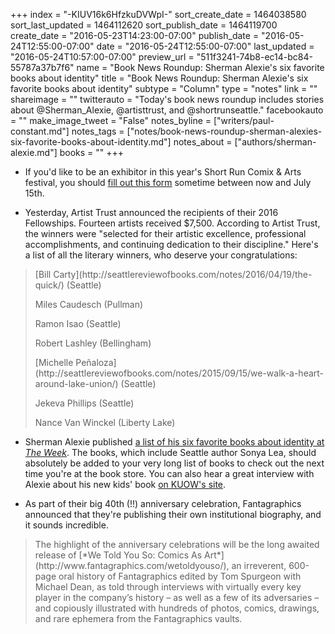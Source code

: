 +++
index = "-KIUV16k6HfzkuDVWpI-"
sort_create_date = 1464038580
sort_last_updated = 1464112620
sort_publish_date = 1464119700
create_date = "2016-05-23T14:23:00-07:00"
publish_date = "2016-05-24T12:55:00-07:00"
date = "2016-05-24T12:55:00-07:00"
last_updated = "2016-05-24T10:57:00-07:00"
preview_url = "511f3241-74b8-ec14-bc84-55787a37b7f6"
name = "Book News Roundup: Sherman Alexie's six favorite books about identity"
title = "Book News Roundup: Sherman Alexie's six favorite books about identity"
subtype = "Column"
type = "notes"
link = ""
shareimage = ""
twitterauto = "Today's book news roundup includes stories about @Sherman_Alexie, @artisttrust, and @shortrunseattle."
facebookauto = ""
make_image_tweet = "False"
notes_byline = ["writers/paul-constant.md"]
notes_tags = ["notes/book-news-roundup-sherman-alexies-six-favorite-books-about-identity.md"]
notes_about = ["authors/sherman-alexie.md"]
books = ""
+++
* If you'd like to be an exhibitor in this year's Short Run Comix & Arts festival, you should [fill out this form](https://docs.google.com/forms/d/1wSo8PLpSdbpcOLZI_8MfmRKkZdoXcL3njFiro_4BHiM/viewform) sometime between now and July 15th.

* Yesterday, Artist Trust announced the recipients of their 2016 Fellowships. Fourteen artists received $7,500. According to Artist Trust, the winners were "selected for their artistic excellence, professional accomplishments, and continuing dedication to their discipline." Here's a list of all the literary winners, who deserve your congratulations:

<blockquote><p class="noindent">[Bill Carty](http://seattlereviewofbooks.com/notes/2016/04/19/the-quick/) (Seattle)</p>
<p>Miles Caudesch (Pullman)</p> 
<p>Ramon Isao (Seattle)</p> 
<p>Robert Lashley (Bellingham)</p>
<p>[Michelle Peñaloza](http://seattlereviewofbooks.com/notes/2015/09/15/we-walk-a-heart-around-lake-union/) (Seattle)</p> 
<p>Jekeva Phillips (Seattle)</p>
<p>Nance Van Winckel (Liberty Lake)</p></blockquote>

* Sherman Alexie published [a list of his six favorite books about identity at *The Week*](http://theweek.com/articles/625353/sherman-alexies-6-favorite-books-about-identity). The books, which include Seattle author Sonya Lea, should absolutely be added to your very long list of books to check out the next time you're at the book store. You can also hear a great interview with Alexie about his new kids' book [on KUOW's site](http://kuow.org/post/sherman-alexie-his-new-kids-book-and-angst-being-jr).

* As part of their big 40th (!!) anniversary celebration, Fantagraphics announced that they're publishing their own institutional biography, and it sounds incredible.

<blockquote>The highlight of the anniversary celebrations will be the long awaited release of [*We Told You So: Comics As Art*](http://www.fantagraphics.com/wetoldyouso/), an irreverent, 600-page oral history of Fantagraphics edited by Tom Spurgeon with Michael Dean, as told through interviews with virtually every key player in the company’s history – as well as a few of its adversaries – and copiously illustrated with hundreds of photos, comics, drawings, and rare ephemera from the Fantagraphics vaults.</blockquote>